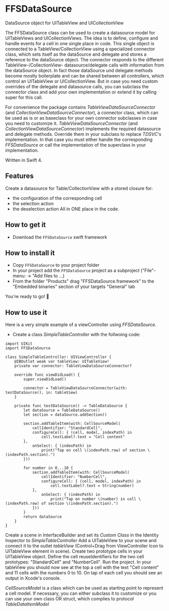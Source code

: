 # FFSDataSource

DataSource object for UITableView and UICollectionView

The FFSDataSource class can be used to create a datasource model for UITableViews and UICollectionViews.
The idea is to define, configure and handle events for a cell in one single place in code. This single object is connected to a TableView/CollectionView using a specialized connector class, which sets itself as the dataSource and delegate and stores a reference to the dataSource object. The connector responds to the different TableView-/CollectionView- datasource/delegate calls with information from the dataSource object. In fact those dataSource und delegate methods become mostly boilerplate and can be shared between all controllers, which control an UITableView or UICollectionView. But in case you need custom overrides of the delegate and datasource calls, you can subclass the connector class and add your own implementation or extend it by calling super for this call.

For convenience the package contains _TableViewDataSourceConnector_ (and _CollectionViewDataSourceConnector_), a connector class, which can be used as is or as baseclass for your own connector subclasses in case you need to customize it. _TableViewDataSourceConnector_ (and _CollectionViewDataSourceConnector_) implements the required datasource and delegate methods. Override them in your subclass to replace _TDSVC_'s implementation. In that case you must either handle the corresponding _FFSDataSource_ or call the implementation of the superclass in your implementation.

Written in Swift 4.

## Features

Create a datasource for Table/CollectionView with a stored closure for:
 * the configuration of the corresponding cell
 * the selection action
 * the deselection action
 All in ONE place in the code.

## How to get it

- Download the `FFSDataSource` swift framework

## How to install it

- Copy `FFSDataSource` to your project folder
- In your project add the `FFSDataSource` project as a subproject ("File"-menu: -> "Add files to <Your project>...)
- From the folder "Products" drag "FFSDataSource.framework" to the "Embedded binaries" section of your targets "General" tab

You're ready to go! 🎉

## How to use it

Here is a very simple example of a viewController using _FFSDataSource_.

- Create a class *SimpleTableController* with the follwoing code:
```
import UIKit
import FFSDataSource

class SimpleTableController: UIViewController {
    @IBOutlet weak var tableView: UITableView!
    private var connector: TableViewDataSourceConnector?
    
    override func viewDidLoad() {
        super.viewDidLoad()
        
        connector = TableViewDataSourceConnector(with: testDataSource(), in: tableView)
    }

    private func testDataSource() -> TableDataSource {
        let dataSource = TableDataSource()
        let section = dataSource.addSection()

        section.addTableItem(with: CellSourceModel(
            cellIdentifier: "StandardCell",
            configureCell: { (cell, model, indexPath) in
                cell.textLabel?.text = "Cell content"
        },
            onSelect: { (indexPath) in
                print("Tap on cell \(indexPath.row) of section \(indexPath.section).")
        }))

        for number in 0...10 {
            section.addTableItem(with: CellSourceModel(
                cellIdentifier: "NumberCell",
                configureCell: { (cell, model, indexPath) in
                    cell.textLabel?.text = String(number)
            },
                onSelect: { (indexPath) in
                    print("Tap on number \(number) in cell \(indexPath.row) of section \(indexPath.section).")
            }))
        }
        return dataSource
    }
}
```
Create a scene in InterfaceBuilder and set its _Custom Class_ in the Identity Inspector to _SimpleTableController_
Add a UITableView to your scene and connect it to the outlet _tableView_ (Control+Drag from ViewController Icon to UITableView element in scene).
Create two prototype cells in your UITableView object. Define the cell reuseIdentifiers for the two cell prototypes: "StandardCell" and "NumberCell".
Run the project. In your tableView you should now see at the top a cell with the text "Cell content" and 11 cells with the numbers 0 to 10. On tap of each cell you should see an output in Xcode's console.

_CellSourceModel_ is a class which can be used as starting point to represent a cell model. If necessary, you can either subclass it to customize or you can use your own class OR struct, which complies to protocol _TableDataItemModel_
